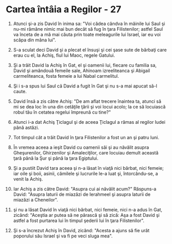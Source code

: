 # Cartea &#238;nt&#226;ia a Regilor - 27

1. Atunci şi-a zis David în inima sa: "Voi cădea cândva în mâinile lui Saul şi nu-mi rămâne nimic mai bun decât să fug în ţara Filistenilor; astfel Saul va înceta de a mă mai căuta prin toate meleagurile lui Israel, iar eu voi scăpa din mâna lui". 

2. S-a sculat deci David şi a plecat el însuşi şi cei şase sute de bărbaţi care erau cu el, la Achiş, fiul lui Maoc, regele Gatului. 

3. Şi a trăit David la Achiş în Gat, el şi oamenii lui, fiecare cu familia sa, David şi amândouă femeile sale, Ahinoam izreeliteanca şi Abigail carmeliteanca, fosta femeie a lui Nabal carmelitul. 

4. Şi i s-a spus lui Saul că David a fugit în Gat şi nu s-a mai apucat să-l caute. 

5. David însă a zis către Achiş: "De am aflat trecere înaintea ta, atunci să mi se dea loc în una din cetăţile ţării şi voi locui acolo; la ce să locuiască robul tău în cetatea regelui împreună cu tine?" 

6. Atunci i-a dat Achiş Ţiclagul şi de aceea Ţiclagul a rămas al regilor Iudei până astăzi. 

7. Tot timpul cât a trăit David în ţara Filistenilor a fost un an şi patru luni. 

8. În vremea aceea a ieşit David cu oamenii săi şi au năvălit asupra Gheşurenilor, Ghirzenilor şi Amaleciţilor, care locuiau demult această ţară până la Şur şi până la ţara Egiptului. 

9. Şi a pustiit David tara aceea şi n-a lăsat în viaţă nici bărbat, nici femeie; iar oile şi boii, asinii, cămilele şi lucrurile le-a luat şi, întorcându-se, a venit la Achiş. 

10. Iar Achiş a zis către David: "Asupra cui ai năvălit acum?" Răspuns-a David: "Asupra laturii de miazăzi de Ierahmeel şi asupra laturii de miazăzi a Cheneilor". 

11. şi nu a lăsat David în viaţă nici bărbat, nici femeie, nici n-a adus în Gat, zicând: "Aceştia ar putea să ne pârască şi să zică: Aşa a fost David şi astfel a fost purtarea lui în timpul şederii lui în ţara Filistenilor". 

12. Şi s-a încrezut Achiş în David, zicând: "Acesta a ajuns să fie urât poporului său Israel şi va fi pe veci sluga mea". 

